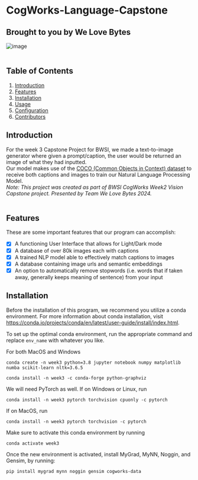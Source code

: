 # CogWorks-Language-Capstone
## Brought to you by We Love Bytes
![image](https://github.com/user-attachments/assets/7fae1fdf-7ea8-4563-8c20-559208ea15e1)
<br/>
<br/>

## Table of Contents
1. [Introduction](#introduction)
2. [Features](#features)
3. [Installation](#installation)
4. [Usage](#usage)
5. [Configuration](#configuration)
6. [Contributors](#contributors)

## Introduction
For the week 3 Capstone Project for BWSI, we made a text-to-image generator where given a prompt/caption, the user would be returned an image of what they had inputted. 
<br/>
Our model makes use of the [COCO (Common Objects in Context) dataset](https://cocodataset.org/#home) to receive both captions and images to train our Natural Language Processing Model. 
<br/>
*Note: This project was created as part of BWSI CogWorks Week2 Vision Capstone project.*
*Presented by Team We Love Bytes 2024.*
<br/>
<br/>
## Features
These are some important features that our program can accomplish:
- [x] A functioning User Interface that allows for Light/Dark mode
- [x] A database of over 80k images each with captions
- [x] A trained NLP model able to effectively match captions to images
- [x] A database containing image urls and semantic embeddings
- [x] An option to automatically remove stopwords (i.e. words that if taken away, generally keeps meaning of sentence) from your input

## Installation

Before the installation of this program, we recommend you utilize a conda environment.
For more information about conda installation, visit https://conda.io/projects/conda/en/latest/user-guide/install/index.html.

To set up the optimal conda environment, run the appropriate command and replace `env_name` with whatever you like.

For both MacOS and Windows
```
conda create -n week3 python=3.8 jupyter notebook numpy matplotlib numba scikit-learn nltk=3.6.5
```
```
conda install -n week3 -c conda-forge python-graphviz
```

We will need PyTorch as well. If on Windows or Linux, run
```
conda install -n week3 pytorch torchvision cpuonly -c pytorch
```

If on MacOS, run
```
conda install -n week3 pytorch torchvision -c pytorch
```

Make sure to activate this conda environment by running
```
conda activate week3
```
Once the new environment is activated, install MyGrad, MyNN, Noggin, and Gensim, by running:
```
pip install mygrad mynn noggin gensim cogworks-data
```



